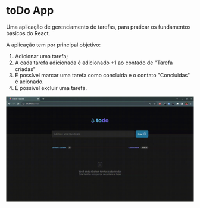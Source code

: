 # toDo App

Uma aplicação de gerenciamento de tarefas, para praticar os fundamentos basicos do React.

A aplicação tem por principal objetivo:

1. Adicionar uma tarefa;
2. A cada tarefa adicionada é adicionado +1 ao contado de "Tarefa criadas"
3. É possível marcar uma tarefa como concluida e o contato "Concluidas" é acionado.
4. É possível excluír uma tarefa.

![Gif do Funcionamento da Aplicação](public/screen-capture.gif)
